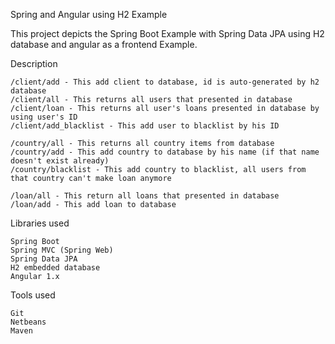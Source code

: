 Spring and Angular using H2 Example

This project depicts the Spring Boot Example with Spring Data JPA using H2 database and angular as a frontend Example.

Description

    /client/add - This add client to database, id is auto-generated by h2 database
    /client/all - This returns all users that presented in database
    /client/loan - This returns all user's loans presented in database by using user's ID
    /client/add_blacklist - This add user to blacklist by his ID

    /country/all - This returns all country items from database
    /country/add - This add country to database by his name (if that name doesn't exist already)
    /country/blacklist - This add country to blacklist, all users from that country can't make loan anymore

    /loan/all - This return all loans that presented in database
    /loan/add - This add loan to database

Libraries used

    Spring Boot
    Spring MVC (Spring Web)
    Spring Data JPA
    H2 embedded database
    Angular 1.x

Tools used

    Git
    Netbeans
    Maven
    

